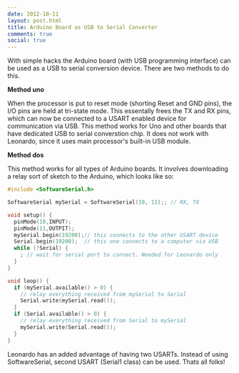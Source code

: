 ```yaml
---
date: 2012-10-11
layout: post.html
title: Arduino Board as USB to Serial Converter
comments: true
social: true
---
```

With simple hacks the Arduino board (with USB programming interface) can be used as a USB to serial conversion device. There are two methods to do this.

__Method uno__

When the processor is put to reset mode (shorting Reset and GND pins), the I/O pins are held at tri-state mode. This essentally frees the TX and RX pins, which can now be connected to a USART enabled device for communication via USB. This method works for Uno and other boards that have dedicated USB to serial converstion chip. It does not work with Leonardo, since it uses main processor's built-in USB module.

__Method dos__

This method works for all types of Arduino boards. It involves downloading a relay sort of sketch to the Arduino, which looks like so:

```c
#include <SoftwareSerial.h>

SoftwareSerial mySerial = SoftwareSerial(10, 11);; // RX, TX

void setup() {
  pinMode(10,INPUT);
  pinMode(11,OUTPIT);
  mySerial.begin(19200);// this connects to the other USART device
  Serial.begin(19200);  // this one connects to a computer via USB
  while (!Serial) {
    ; // wait for serial port to connect. Needed for Leonardo only
  }
}

void loop() {
  if (mySerial.available() > 0) {
    // relay everything received from mySerial to Serial    
    Serial.write(mySerial.read());
  }
  if (Serial.available() > 0) {
    // relay everything received from Serial to mySerial
    mySerial.write(Serial.read());        
  }  
} 
```

Leonardo has an added advantage of having two USARTs. Instead of using SoftwareSerial, second USART (Serial1 class) can be used.
Thats all folks!
